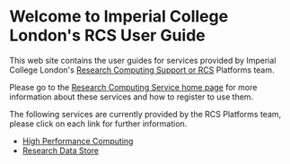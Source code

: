
# Welcome to Imperial College London's RCS User Guide

This web site contains the user guides for services provided by Imperial College London's [Research Computing Support or RCS](https://www.imperial.ac.uk/admin-services/ict/self-service/research-support/rcs/) Platforms team.

Please go to the [Research Computing Service home page](https://www.imperial.ac.uk/admin-services/ict/self-service/research-support/rcs/) for more information about these services and how to register to use them.

The following services are currently provided by the RCS Platforms team, please click on each link for further information.

* [High Performance Computing](hpc/index.md)
* [Research Data Store](rds/index.md)

